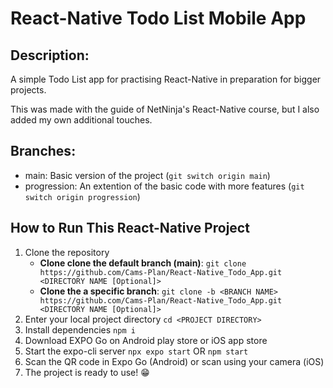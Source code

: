 # React-Native Todo List Mobile App

## Description:
A simple Todo List app for practising React-Native in preparation for bigger projects. 

This was made with the guide of NetNinja's React-Native course, but I also added my own additional touches.

## Branches:

- main: Basic version of the project (`git switch origin main`)
- progression: An extention of the basic code with more features (`git switch origin progression`)

## How to Run This React-Native Project
1. Clone the repository
    - __Clone clone the default branch (main)__:
        `git clone https://github.com/Cams-Plan/React-Native_Todo_App.git <DIRECTORY NAME [Optional]>`
    - __Clone the a specific branch__:
        `git clone -b <BRANCH NAME> https://github.com/Cams-Plan/React-Native_Todo_App.git <DIRECTORY NAME [Optional]>`
2. Enter your local project directory
    `cd <PROJECT DIRECTORY>`
3. Install dependencies
    `npm i`
4. Download EXPO Go on Android play store or iOS app store
5. Start the expo-cli server
    `npx expo start` OR `npm start`
6. Scan the QR code in Expo Go (Android) or scan using your camera (iOS)
7. The project is ready to use! 😁

